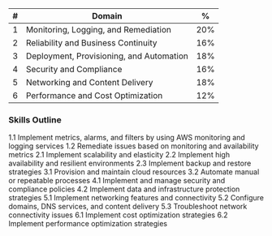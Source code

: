 | #   | Domain                                   | %   |
| --- | ---------------------------------------- | --- |
| 1   | Monitoring, Logging, and Remediation     | 20% |
| 2   | Reliability and Business Continuity      | 16% |
| 3   | Deployment, Provisioning, and Automation | 18% |
| 4   | Security and Compliance                  | 16% | 
| 5   | Networking and Content Delivery          | 18% |
| 6   | Performance and Cost Optimization        | 12% |


### Skills Outline

1.1 Implement metrics, alarms, and filters by using AWS monitoring and logging services
1.2 Remediate issues based on monitoring and availability metrics
2.1 Implement scalability and elasticity
2.2 Implement high availability and resilient environments
2.3 Implement backup and restore strategies
3.1 Provision and maintain cloud resources
3.2 Automate manual or repeatable processes
4.1 Implement and manage security and compliance policies
4.2 Implement data and infrastructure protection strategies
5.1 Implement networking features and connectivity
5.2 Configure domains, DNS services, and content delivery
5.3 Troubleshoot network connectivity issues
6.1 Implement cost optimization strategies
6.2 Implement performance optimization strategies